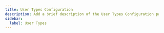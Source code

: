 ```yaml
---
title: User Types Configuration
description: Add a brief description of the User Types Configuration page here
sidebar:
  label: User Types
---
```

